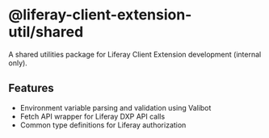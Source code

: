 # @liferay-client-extension-util/shared

A shared utilities package for Liferay Client Extension development (internal only).

## Features

- Environment variable parsing and validation using Valibot
- Fetch API wrapper for Liferay DXP API calls
- Common type definitions for Liferay authorization
